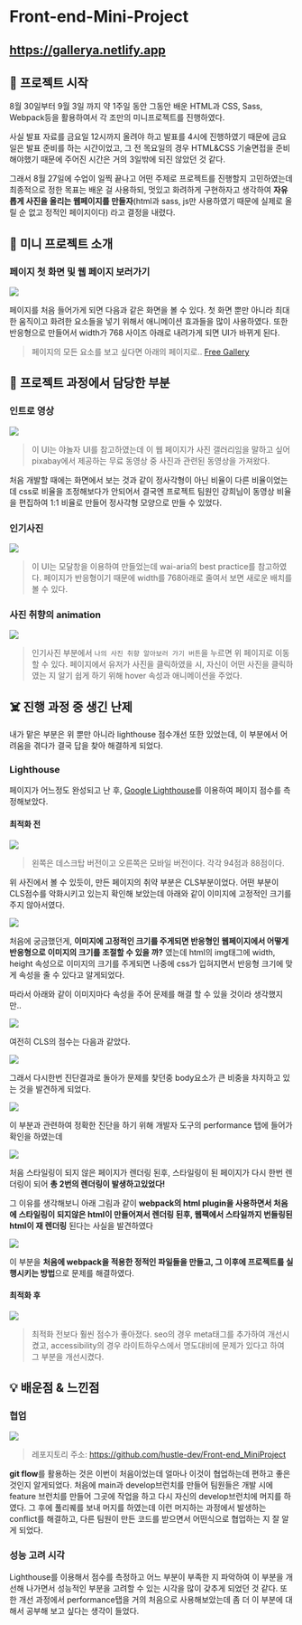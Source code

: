 # Front-end-Mini-Project

## https://gallerya.netlify.app

## 🏁 프로젝트 시작

8월 30일부터 9월 3일 까지 약 1주일 동안 그동안 배운 HTML과 CSS, Sass, Webpack등을 활용하여서 각 조만의 미니프로젝트를 진행하였다.

사실 발표 자료를 금요일 12시까지 올려야 하고 발표를 4시에 진행하였기 때문에 금요일은 발표 준비를 하는 시간이었고, 그 전 목요일의 경우 HTML&CSS 기술면접을 준비해야했기 때문에 주어진 시간은 거의 3일밖에 되진 않았던 것 같다.

그래서 8월 27일에 수업이 일찍 끝나고 어떤 주제로 프로젝트를 진행할지 고민하였는데 최종적으로 정한 목표는 배운 걸 사용하되, 멋있고 화려하게 구현하자고 생각하여 **자유롭게 사진을 올리는 웹페이지를 만들자**(html과 sass, js만 사용하였기 때문에 실제로 올릴 순 없고 정적인 페이지이다) 라고 결정을 내렸다.

## 🎇 미니 프로젝트 소개

### 페이지 첫 화면 및 웹 페이지 보러가기

![](https://images.velog.io/images/hustle-dev/post/783662fb-2f2d-47cf-824f-80e542a4ce9f/%E1%84%91%E1%85%A6%E1%84%8B%E1%85%B5%E1%84%8C%E1%85%B5%20%E1%84%92%E1%85%AA%E1%84%86%E1%85%A7%E1%86%AB.gif)

페이지를 처음 들어가게 되면 다음과 같은 화면을 볼 수 있다. 첫 화면 뿐만 아니라 최대한 움직이고 화려한 요소들을 넣기 위해서 애니메이션 효과들을 많이 사용하였다. 또한 반응형으로 만들어서 width가 768 사이즈 아래로 내려가게 되면 UI가 바뀌게 된다.

> 페이지의 모든 요소를 보고 싶다면 아래의 페이지로..
> [Free Gallery](https://gallerya.netlify.app/)

## 📌 프로젝트 과정에서 담당한 부분

### 인트로 영상

![](https://images.velog.io/images/hustle-dev/post/39bba660-5330-429c-945b-f81b6e4f596b/%E1%84%8B%E1%85%B5%E1%86%AB%E1%84%90%E1%85%B3%E1%84%85%E1%85%A9.gif)

> 이 UI는 야놀자 UI를 참고하였는데 이 웹 페이지가 사진 갤러리임을 말하고 싶어 pixabay에서 제공하는 무료 동영상 중 사진과 관련된 동영상을 가져왔다.

처음 개발할 때에는 화면에서 보는 것과 같이 정사각형이 아닌 비율이 다른 비율이었는데 css로 비율을 조정해보다가 안되어서 결국엔 프로젝트 팀원인 강희님이 동영상 비율을 편집하여 1:1 비율로 만들어 정사각형 모양으로 만들 수 있었다.

### 인기사진

![](https://images.velog.io/images/hustle-dev/post/ef81a30a-2a3e-42e4-bf56-40d26c825def/%E1%84%8B%E1%85%B5%E1%86%AB%E1%84%80%E1%85%B5%E1%84%89%E1%85%A1%E1%84%8C%E1%85%B5%E1%86%AB%20%E1%84%83%E1%85%A6%E1%84%89%E1%85%B3%E1%84%8F%E1%85%B3%E1%84%90%E1%85%A1%E1%86%B8.gif)

> 이 UI는 모달창을 이용하여 만들었는데 wai-aria의 best practice를 참고하였다. 페이지가 반응형이기 때문에 width를 768아래로 줄여서 보면 새로운 배치를 볼 수 있다.

### 사진 취향의 animation

![](https://images.velog.io/images/hustle-dev/post/fbb59e3d-08a7-4db2-bb6d-d9b06af9215b/%E1%84%89%E1%85%A1%E1%84%8C%E1%85%B5%E1%86%AB%20%E1%84%8B%E1%85%A2%E1%84%82%E1%85%B5%E1%84%86%E1%85%A6%E1%84%8B%E1%85%B5%E1%84%89%E1%85%A7%E1%86%AB.gif)

> 인기사진 부분에서 `나의 사진 취향 알아보러 가기 버튼`을 누르면 위 페이지로 이동할 수 있다. 페이지에서 유저가 사진을 클릭하였을 시, 자신이 어떤 사진을 클릭하였는 지 알기 쉽게 하기 위해 hover 속성과 애니메이션을 주었다.

## ☠️ 진행 과정 중 생긴 난제

내가 맡은 부분은 위 뿐만 아니라 lighthouse 점수개선 또한 있었는데, 이 부분에서 어려움을 겪다가 결국 답을 찾아 해결하게 되었다.

### Lighthouse

페이지가 어느정도 완성되고 난 후, [Google Lighthouse](https://chrome.google.com/webstore/detail/lighthouse/blipmdconlkpinefehnmjammfjpmpbjk?hl=ko)를 이용하여 페이지 점수를 측정해보았다.

#### 최적화 전

![](https://images.velog.io/images/hustle-dev/post/c33687f9-2af7-46b2-9db3-752e6229d38a/image.png)

> 왼쪽은 데스크탑 버전이고 오른쪽은 모바일 버전이다. 각각 94점과 88점이다.

위 사진에서 볼 수 있듯이, 만든 페이지의 취약 부분은 CLS부분이었다. 어떤 부분이 CLS점수를 악화시키고 있는지 확인해 보았는데 아래와 같이 이미지에 고정적인 크기를 주지 않아서였다.

![](https://images.velog.io/images/hustle-dev/post/985ba745-c77a-479e-b3b0-c20cdd41a31f/image.png)

처음에 궁금했던게, **이미지에 고정적인 크기를 주게되면 반응형인 웹페이지에서 어떻게 반응형으로 이미지의 크기를 조절할 수 있을 까?** 였는데 html의 img태그에 width, height 속성으로 이미지의 크기를 주게되면 나중에 css가 입혀지면서 반응형 크기에 맞게 속성을 줄 수 있다고 알게되었다.

따라서 아래와 같이 이미지마다 속성을 주어 문제를 해결 할 수 있을 것이라 생각했지만..

![](https://images.velog.io/images/hustle-dev/post/6ef53b15-c0b9-41b6-8935-4ad578f7d132/image.png)

여전히 CLS의 점수는 다음과 같았다.

![](https://images.velog.io/images/hustle-dev/post/d035b591-4322-4c33-a21b-6f380174d258/image.png)

그래서 다시한번 진단결과로 돌아가 문제를 찾던중 body요소가 큰 비중을 차지하고 있는 것을 발견하게 되었다.

![](https://images.velog.io/images/hustle-dev/post/7c3f338e-e684-4714-b6d6-c2dbd26cf51a/image.png)

이 부분과 관련하여 정확한 진단을 하기 위해 개발자 도구의 performance 탭에 들어가 확인을 하였는데

![](https://images.velog.io/images/hustle-dev/post/cf097953-5517-44fa-ba4d-22da09b503e5/image.png)

처음 스타일링이 되지 않은 페이지가 렌더링 된후, 스타일링이 된 페이지가 다시 한번 렌더링이 되어 **총 2번의 렌더링이 발생하고있었다!**

그 이유를 생각해보니 아래 그림과 같이 **webpack의 html plugin을 사용하면서 처음에 스타일링이 되지않은 html이 만들어져서 렌더링 된후, 웹팩에서 스타일까지 번들링된 html이 재 렌더링** 된다는 사실을 발견하였다

![](https://images.velog.io/images/hustle-dev/post/f18e42c2-519c-47ee-af60-0b804938ad16/image.png)

이 부분을 **처음에 webpack을 적용한 정적인 파일들을 만들고, 그 이후에 프로젝트를 실행시키는 방법**으로 문제를 해결하였다.

#### 최적화 후

![](https://images.velog.io/images/hustle-dev/post/52bd042f-08d1-42dd-94f5-fe877db972b7/image.png)

> 최적화 전보다 훨씬 점수가 좋아졌다. seo의 경우 meta태그를 추가하여 개선시켰고, accessibility의 경우 라이트하우스에서 명도대비에 문제가 있다고 하여 그 부분을 개선시켰다.

## 💡 배운점 & 느낀점

### 협업

![](https://images.velog.io/images/hustle-dev/post/5611ca4f-aba1-4d0f-8b1f-108b18c11fe7/image.png)

> 레포지토리 주소: https://github.com/hustle-dev/Front-end_MiniProject

**git flow**를 활용하는 것은 이번이 처음이었는데 얼마나 이것이 협업하는데 편하고 좋은 것인지 알게되었다. 처음에 main과 develop브런치를 만들어 팀원들은 개발 시에 feature 브런치를 만들어 그곳에 작업을 하고 다시 자신의 develop브런치에 머지를 하였다. 그 후에 풀리퀘를 보내 머지를 하였는데 이런 머지하는 과정에서 발생하는 conflict를 해결하고, 다른 팀원이 만든 코드를 받으면서 어떤식으로 협업하는 지 잘 알게 되었다.

### 성능 고려 시각

Lighthouse를 이용해서 점수를 측정하고 어느 부분이 부족한 지 파악하여 이 부분을 개선해 나가면서 성능적인 부분을 고려할 수 있는 시각을 많이 갖추게 되었던 것 같다. 또한 개선 과정에서 performance탭을 거의 처음으로 사용해보았는데 좀 더 이 부분에 대해서 공부해 보고 싶다는 생각이 들었다.

